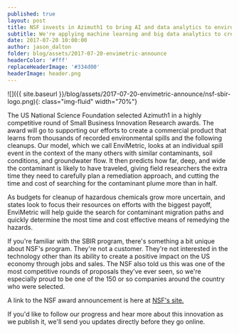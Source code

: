 ```yaml
---
published: true
layout: post
title: NSF invests in Azimuth1 to bring AI and data analytics to environmental cleanup
subtitle: We're applying machine learning and big data analytics to create useful models for the size, shape, and concentration of underground contaminants in the soil and groundwater.
date: 2017-07-20 10:00:00
author: jason_dalton
folder: blog/assets/2017-07-20-envimetric-announce
headerColor: '#fff'
replaceHeaderImage: '#334d00'
headerImage: header.png
---
```


![]({{ site.baseurl }}/blog/assets/2017-07-20-envimetric-announce/nsf-sbir-logo.png){: class="img-fluid" width="70%"}

The US National Science Foundation selected Azimuth1 in a highly competitive round of Small Business Innovation Research awards.  The award will go to supporting our efforts to create <!--more-->  a commercial product that learns from thousands of recorded environmental spills and the following cleanups.  Our model, which we call EnviMetric, looks at an individual spill event in the context of the many others with similar contaminants, soil conditions, and groundwater flow.  It then predicts how far, deep, and wide the contaminant is likely to have traveled, giving field researchers the extra time they need to carefully plan a remediation approach, and cutting the time and cost of searching for the contaminant plume more than in half.

As budgets for cleanup of hazardous chemicals grow more uncertain, and states look to focus their resources on efforts with the biggest payoff, EnviMetric will help guide the search for contaminant migration paths and quickly determine the most time and cost effective means of remedying the hazards.

If you're familiar with the SBIR program, there's something a bit unique about NSF's program.  They're not a customer.  They're not interested in the technology other than its ability to create a positive impact on the US economy through jobs and sales.  The NSF also told us this was one of the most competitive rounds of proposals they've ever seen, so we're especially proud to be one of the 150 or so companies around the country who were selected.

A link to the NSF award announcement is here at <a href="https://www.nsf.gov/awardsearch/showAward?AWD_ID=1721607&HistoricalAwards=false" target="_blank">NSF's site.</a>

If you'd like to follow our progress and hear more about this innovation as we publish it, we'll send you updates directly before they go online.

<!-- TODO: insert mailing list code -->
